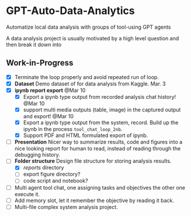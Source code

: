 # GPT-Auto-Data-Analytics
Automatize local data analysis with groups of tool-using GPT agents

A data analysis project is usually motivated by a high level question and then break it down into 

## Work-in-Progress
* [x] Terminate the loop properly and avoid repeated run of loop. 
* [x] **Dataset** Demo dataset of for data analysis from Kaggle. Mar. 3
* [x] **ipynb report export** @Mar 10
    * [x] Export a ipynb type output from recorded analysis chat history!  @Mar 10
    * [x] support multi media outputs (table, image) in the captured output and export! @Mar 10
    * [x] Export a ipynb type output from the system, record. Build up the ipynb in the process `tool_chat_loop_2nb`. 
    * [x] Support PDF and HTML formulated export of ipynb. 
* [ ] **Presentation** Nicer way to summarize results, code and figures into a nice looking report for human to read, instead of reading through the debugging history. 
* [ ] **Folder structure** Design file structure for storing analysis results. 
    * [x] *reports* directory
    * [ ] export figure directory? 
    * [ ] code script and notebook?
* [ ] Multi agent tool chat, one assigning tasks and objectives the other one execute it. 
* [ ] Add memory slot, let it remember the objective by reading it back.  
* [ ] Multi-file complex system analysis project. 